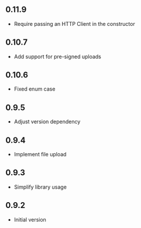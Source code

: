 ## 0.11.9

- Require passing an HTTP Client in the constructor

## 0.10.7

- Add support for pre-signed uploads

## 0.10.6

- Fixed enum case

## 0.9.5

- Adjust version dependency

## 0.9.4

- Implement file upload

## 0.9.3

- Simplify library usage

## 0.9.2

- Initial version
